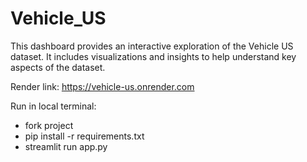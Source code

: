 # Vehicle_US
This dashboard provides an interactive exploration of the Vehicle US dataset. It includes visualizations and insights to help understand key aspects of the dataset.

Render link: https://vehicle-us.onrender.com

Run in local terminal:
- fork project
- pip install -r requirements.txt
- streamlit run app.py
